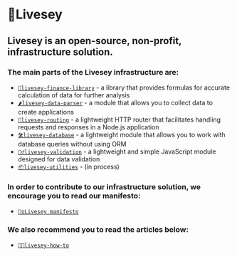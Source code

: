 # 🌱Livesey

<!--

**Here are some ideas to get you started:**

🙋‍♀️ A short introduction - what is your organization all about?
🌈 Contribution guidelines - how can the community get involved?
👩‍💻 Useful resources - where can the community find your docs? Is there anything else the community should know?
🍿 Fun facts - what does your team eat for breakfast?
🧙 Remember, you can do mighty things with the power of [Markdown](https://docs.github.com/github/writing-on-github/getting-started-with-writing-and-formatting-on-github/basic-writing-and-formatting-syntax)
-->
## Livesey is an open-source, non-profit, infrastructure solution. 
### The main parts of the Livesey infrastructure are:
* [`🧪livesey-finance-library`](https://github.com/livesey-finance/livsey-finance-library.git) - a library that provides formulas for accurate calculation of data for further analysis
* [`🌶️livesey-data-parser`](https://github.com/livesey-finance/livesey-data-parser.git) - a module that allows you to collect data to create applications
* [`🔧livesey-routing`](https://github.com/livesey-finance/livesey-routing.git) - a lightweight HTTP router that facilitates handling requests and responses in a Node.js application
* [`🛠️livesey-database`](https://github.com/livesey-finance/livesey-database.git) - a lightweight module that allows you to work with database queries without using ORM
* [`🧙‍♂️livesey-validation`](https://github.com/livesey-finance/livesey-validation.git) - a lightweight and simple JavaScript module designed for data validation
* [`📦livesey-utilities`](https://github.com/livesey-finance/livesey-utilities.git) - (in process)

### In order to contribute to our infrastructure solution, we encourage you to read our manifesto:
* [`👮‍♀️Livesey manifesto`](https://github.com/livesey-finance/.github/blob/main/manifesto.md)

### We also recommend you to read the articles below:
* [`👩‍🏫livesey-how-to`](https://github.com/livesey-finance/livesey-how-to.git)
